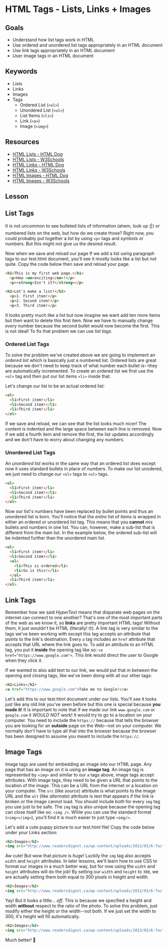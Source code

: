 # HTML Tags - Lists, Links + Images

## Goals
* Understand how list tags work in HTML
* Use ordered and unordered list tags appropriately in an HTML document
* Use link tags appropriately in an HTML document
* User image tags in an HTML document

## Keywords
* Lists
* Links
* Images
* Tags
  * Ordered List (`<ol>`)
  * Unordered List (`<ul>`)
  * List Items (`<li>`)
  * Link (`<a>`)
  * Image (`<img>`)

## Resources

* [HTML Lists - HTML Dog](http://htmldog.com/guides/html/beginner/lists/)
* [HTML Lists - W3Schools](https://www.w3schools.com/html/html_lists.asp)
* [HTML Links - HTML Dog](http://htmldog.com/guides/html/beginner/links/)
* [HTML Links - W3Schools](https://www.w3schools.com/html/html_links.asp)
* [HTML Images - HTML Dog](http://htmldog.com/guides/html/beginner/images/)
* [HTML Images - W3Schools](https://www.w3schools.com/html/html_images.asp)

## Lesson

## List Tags

It is not uncommon to see bulleted lists of information (ahem, look up :point_up:) or numbered lists on the web, but how do we create those? Right now, you could probably put together a list by using `<p>` tags and symbols or numbers. But this might not give us the desired result.

Now when we save and reload our page If we add a list using paragraph tags to our test.html document, you'll see it mostly looks like a list but not quite. Copy the code below then save and reload your page.
```html
<h1>This is my first web page.</h1>
  <p>How <em>exciting</em>!</p>
  <p><strong>Isn't it?</strong></p>

<h2>Let's make a list!</h2>
  <p>1. First item!</p>
  <p>2. Second item!</p>
  <p>3. Third item!</p>
```

It looks pretty much like a list but now imagine we want add ten more items but then want to delete this first item. Now we have to manually change _every_ number because the second bullet would now become the first. This is not ideal! To fix that problem we can use _list tags_.

### Ordered List Tags

To solve the problem we've created above we are going to implement an _ordered list_ which is basically just a numbered list. Ordered lists are great because we don't need to keep track of what number each bullet is--they are automatically incremented. To create an ordered list we first use the `<ol>` tag and then put our list items `<li>` inside that.

Let's change our list to be an actual ordered list:

```html
<ol>
  <li>First item!</li>
  <li>Second item!</li>
  <li>Third item!</li>
</ol>
```

If we save and reload, we can see that the list looks much nicer! The content is indented and the large space between each line is removed. Now if we add a fourth item and remove the first, the list updates accordingly and we don't have to worry about changing any numbers.

### Unordered List Tags

An _unordered list_ works in the same way that an ordered list does except now it uses standard bullets in place of numbers. To make our list unodered, we just need to change our `<ol>` tags to `<ul>` tags.


```html
<ul>
  <li>First item!</li>
  <li>Second item!</li>
  <li>Third item!</li>
</ul>
```

Now our list's numbers have been replaced by bullet points and thus an unordered list is born. You'll notice that the _entire_ list of items is wrapped in either an ordered or unordered list tag. This means that you **cannot** mix bullets and numbers in one list. You can, however, make a sub-list that is different from the main list. In the example below, the ordered sub-list will be indented further than the unordered main list.

```html
<ul>
  <li>First item!</li>
  <li>Second item!</li>
  <ol>
    <li>This is ordered</li>
    <li>So is this!</li>
  </ol>
  <li>Third item!</li>
</ul>
```

## Link Tags

Remember how we said _HyperText_ means that disparate web pages on the internet can connect to one another? That's one of the most important parts of the web as we know it, so **links** are pretty important HTML tags! Without them, it just wouldn't be HTML (literally! :nerd_face:). A link tag is very similar to the tags we've been working with except this tag accepts an _attribute_ that points to the link's destination. Every `a` tag includes an `href` attribute that accepts that URL where the link goes to. To add an attribute to an HTML tag, you put it **inside** the opening tag like so: `<a href="https://www.google.com">`. This link would direct the user to Google when they click it. 

If we wanted to also add text to our link, we would put that _in between_ the opening and closing tags, like we've been doing with all our other tags:

```html
<h2>Links</h2>
<a href="https://www.google.com">Take me to Google!</a>
```

Let's add this to our test.html document under our lists. You'll see it looks just like any old link you've seen before but this one is special because **you made it**! It is important to note that if we made our link `www.google.com` or `google.com` it _WOULD NOT_ work! It would try to go to a location on your computer. You need to include the `https://` because that tells the browser you are looking for an **outside** page on the Web--not on your computer. We normally don't have to type all that into the browser because the browser has been designed to assume you meant to include the `https://`.

## Image Tags

Image tags are used for embedding an image into our HTML page. Any page that has an image on it is using an **image tag**. An image tag is represented by `<img>` and similar to our `a` tags above, image tags accept attributes. With image tags, they need to be given a URL that points to the location of the image. This can be a URL from the internet or a location on your computer. The `src` (like _source_) attribute is what points to the image URL and the `alt` (like _alternate_) attribute is text that appears if the link is broken or the image cannot load. You should include _both_ for every `img` tag you use just to be safe. The `img` tag is also unique because the opening tag can close itself like so: `<img />`. While you can use the standard format (`<img></img>`), you'll find it is much easier to just type `<img/>`.

Let's add a cute puppy picture to our test.html file! Copy the code below under your Links section:

```html
<h2>Images</h2>
<img src="http://www.readersdigest.ca/wp-content/uploads/2013/03/6-facts-to-know-before-owning-a-puppy.jpg" alt="Puppy!"/>
```

Aw cute! But wow that picture is _huge_! Luckily the `img` tag also accepts `width` and `height` attributes. In later lessons, we'll learn how to use CSS to format our images in a much better way, but for now using the `width` and `height` attributes will do the job! By setting our `width` and `height` to `300`, we are actually setting them both equal to 300 pixels in height and width.

```html
<h2>Images</h2>
<img src="http://www.readersdigest.ca/wp-content/uploads/2013/03/6-facts-to-know-before-owning-a-puppy.jpg" alt="Puppy!" width="300" height="300"/>
```

Yay! But it looks a little... _off_. This is because we specified a height and width **without** respect to the ratio of the photo. To solve this problem, just modify either the height _or_ the width--not both. If we just set the width to 300, it's height will fill automatically.

```html
<h2>Images</h2>
<img src="http://www.readersdigest.ca/wp-content/uploads/2013/03/6-facts-to-know-before-owning-a-puppy.jpg" alt="Puppy!" width="300"/>
```

Much better! :dog:
